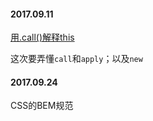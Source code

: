 #### 2017.09.11

[用.call()解释this](https://zhuanlan.zhihu.com/p/23804247)

这次要弄懂`call`和`apply`；以及`new`


#### 2017.09.24

CSS的BEM规范